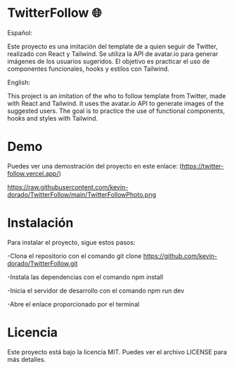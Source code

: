 # TwitterFollow  🌐


Español:

Este proyecto es una imitación del template de a quien seguir de Twitter, realizado con React y Tailwind. Se utiliza la API de avatar.io para generar imágenes de los usuarios sugeridos. El objetivo es practicar el uso de componentes funcionales, hooks y estilos con Tailwind.

English:

This project is an imitation of the who to follow template from Twitter, made with React and Tailwind. It uses the avatar.io API to generate images of the suggested users. The goal is to practice the use of functional components, hooks and styles with Tailwind.

# Demo
Puedes ver una demostración del proyecto en este enlace: (https://twitter-follow.vercel.app/)

https://raw.githubusercontent.com/kevin-dorado/TwitterFollow/main/TwitterFollowPhoto.png

 # Instalación
Para instalar el proyecto, sigue estos pasos:

-Clona el repositorio con el comando git clone https://github.com/kevin-dorado/TwitterFollow.git

-Instala las dependencias con el comando npm install

-Inicia el servidor de desarrollo con el comando npm run dev

-Abre el enlace proporcionado por el terminal

# Licencia
Este proyecto está bajo la licencia MIT. Puedes ver el archivo LICENSE para más detalles.

